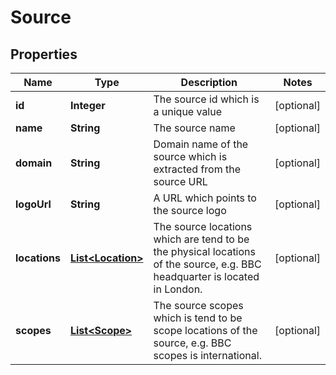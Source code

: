 
# Source

## Properties
Name | Type | Description | Notes
------------ | ------------- | ------------- | -------------
**id** | **Integer** | The source id which is a unique value |  [optional]
**name** | **String** | The source name |  [optional]
**domain** | **String** | Domain name of the source which is extracted from the source URL |  [optional]
**logoUrl** | **String** | A URL which points to the source logo |  [optional]
**locations** | [**List&lt;Location&gt;**](Location.md) | The source locations which are tend to be the physical locations of the source, e.g. BBC headquarter is located in London. |  [optional]
**scopes** | [**List&lt;Scope&gt;**](Scope.md) | The source scopes which is tend to be scope locations of the source, e.g. BBC scopes is international.  |  [optional]



